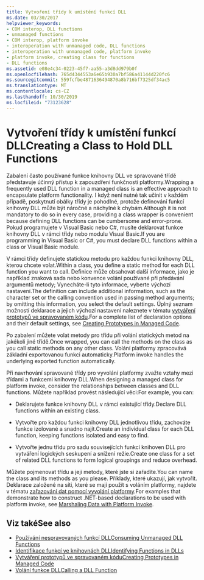 ```yaml
---
title: Vytvoření třídy k umístění funkcí DLL
ms.date: 03/30/2017
helpviewer_keywords:
- COM interop, DLL functions
- unmanaged functions
- COM interop, platform invoke
- interoperation with unmanaged code, DLL functions
- interoperation with unmanaged code, platform invoke
- platform invoke, creating class for functions
- DLL functions
ms.assetid: e08e4c34-0223-45f7-aa55-a3d8dd979b0f
ms.openlocfilehash: 765d4344553a6e65b930a7bf586a41144d220fc6
ms.sourcegitcommit: 559fcfbe4871636494870a8b716bf7325df34ac5
ms.translationtype: MT
ms.contentlocale: cs-CZ
ms.lasthandoff: 10/30/2019
ms.locfileid: "73123628"
---
```

# <a name="creating-a-class-to-hold-dll-functions"></a><span data-ttu-id="76b06-102">Vytvoření třídy k umístění funkcí DLL</span><span class="sxs-lookup"><span data-stu-id="76b06-102">Creating a Class to Hold DLL Functions</span></span>
<span data-ttu-id="76b06-103">Zabalení často používané funkce knihovny DLL ve spravované třídě představuje účinný přístup k zapouzdření funkčnosti platformy.</span><span class="sxs-lookup"><span data-stu-id="76b06-103">Wrapping a frequently used DLL function in a managed class is an effective approach to encapsulate platform functionality.</span></span> <span data-ttu-id="76b06-104">I když není nutné tak učinit v každém případě, poskytnutí obálky třídy je pohodlné, protože definování funkcí knihovny DLL může být náročné a náchylné k chybám.</span><span class="sxs-lookup"><span data-stu-id="76b06-104">Although it is not mandatory to do so in every case, providing a class wrapper is convenient because defining DLL functions can be cumbersome and error-prone.</span></span> <span data-ttu-id="76b06-105">Pokud programujete v Visual Basic nebo C#, musíte deklarovat funkce knihovny DLL v rámci třídy nebo modulu Visual Basic.</span><span class="sxs-lookup"><span data-stu-id="76b06-105">If you are programming in Visual Basic or C#, you must declare DLL functions within a class or Visual Basic module.</span></span>  
  
 <span data-ttu-id="76b06-106">V rámci třídy definujete statickou metodu pro každou funkci knihovny DLL, kterou chcete volat.</span><span class="sxs-lookup"><span data-stu-id="76b06-106">Within a class, you define a static method for each DLL function you want to call.</span></span> <span data-ttu-id="76b06-107">Definice může obsahovat další informace, jako je například znaková sada nebo konvence volání používané při předávání argumentů metody; Vynecháte-li tyto informace, vyberte výchozí nastavení.</span><span class="sxs-lookup"><span data-stu-id="76b06-107">The definition can include additional information, such as the character set or the calling convention used in passing method arguments; by omitting this information, you select the default settings.</span></span> <span data-ttu-id="76b06-108">Úplný seznam možností deklarace a jejich výchozí nastavení naleznete v tématu [vytváření prototypů ve spravovaném kódu](creating-prototypes-in-managed-code.md).</span><span class="sxs-lookup"><span data-stu-id="76b06-108">For a complete list of declaration options and their default settings, see [Creating Prototypes in Managed Code](creating-prototypes-in-managed-code.md).</span></span>  
  
 <span data-ttu-id="76b06-109">Po zabalení můžete volat metody pro třídu při volání statických metod na jakékoli jiné třídě.</span><span class="sxs-lookup"><span data-stu-id="76b06-109">Once wrapped, you can call the methods on the class as you call static methods on any other class.</span></span> <span data-ttu-id="76b06-110">Volání platformy zpracovává základní exportovanou funkci automaticky.</span><span class="sxs-lookup"><span data-stu-id="76b06-110">Platform invoke handles the underlying exported function automatically.</span></span>  
  
 <span data-ttu-id="76b06-111">Při navrhování spravované třídy pro vyvolání platformy zvažte vztahy mezi třídami a funkcemi knihovny DLL.</span><span class="sxs-lookup"><span data-stu-id="76b06-111">When designing a managed class for platform invoke, consider the relationships between classes and DLL functions.</span></span> <span data-ttu-id="76b06-112">Můžete například provést následující věci:</span><span class="sxs-lookup"><span data-stu-id="76b06-112">For example, you can:</span></span>  
  
- <span data-ttu-id="76b06-113">Deklarujete funkce knihovny DLL v rámci existující třídy.</span><span class="sxs-lookup"><span data-stu-id="76b06-113">Declare DLL functions within an existing class.</span></span>  
  
- <span data-ttu-id="76b06-114">Vytvořte pro každou funkci knihovny DLL jednotlivou třídu, zachováte funkce izolované a snadno najít.</span><span class="sxs-lookup"><span data-stu-id="76b06-114">Create an individual class for each DLL function, keeping functions isolated and easy to find.</span></span>  
  
- <span data-ttu-id="76b06-115">Vytvořte jednu třídu pro sadu souvisejících funkcí knihoven DLL pro vytváření logických seskupení a snížení režie.</span><span class="sxs-lookup"><span data-stu-id="76b06-115">Create one class for a set of related DLL functions to form logical groupings and reduce overhead.</span></span>  
  
 <span data-ttu-id="76b06-116">Můžete pojmenovat třídu a její metody, které jste si zařadíte.</span><span class="sxs-lookup"><span data-stu-id="76b06-116">You can name the class and its methods as you please.</span></span> <span data-ttu-id="76b06-117">Příklady, které ukazují, jak vytvořit. Deklarace založené na síti, které se mají použít s voláním platformy, najdete v tématu [zařazování dat pomocí vyvolání platformy](marshaling-data-with-platform-invoke.md).</span><span class="sxs-lookup"><span data-stu-id="76b06-117">For examples that demonstrate how to construct .NET-based declarations to be used with platform invoke, see [Marshaling Data with Platform Invoke](marshaling-data-with-platform-invoke.md).</span></span>  
  
## <a name="see-also"></a><span data-ttu-id="76b06-118">Viz také</span><span class="sxs-lookup"><span data-stu-id="76b06-118">See also</span></span>

- [<span data-ttu-id="76b06-119">Používání nespravovaných funkcí DLL</span><span class="sxs-lookup"><span data-stu-id="76b06-119">Consuming Unmanaged DLL Functions</span></span>](consuming-unmanaged-dll-functions.md)
- [<span data-ttu-id="76b06-120">Identifikace funkcí ve knihovnách DLL</span><span class="sxs-lookup"><span data-stu-id="76b06-120">Identifying Functions in DLLs</span></span>](identifying-functions-in-dlls.md)
- [<span data-ttu-id="76b06-121">Vytváření prototypů ve spravovaném kódu</span><span class="sxs-lookup"><span data-stu-id="76b06-121">Creating Prototypes in Managed Code</span></span>](creating-prototypes-in-managed-code.md)
- [<span data-ttu-id="76b06-122">Volání funkce DLL</span><span class="sxs-lookup"><span data-stu-id="76b06-122">Calling a DLL Function</span></span>](calling-a-dll-function.md)
